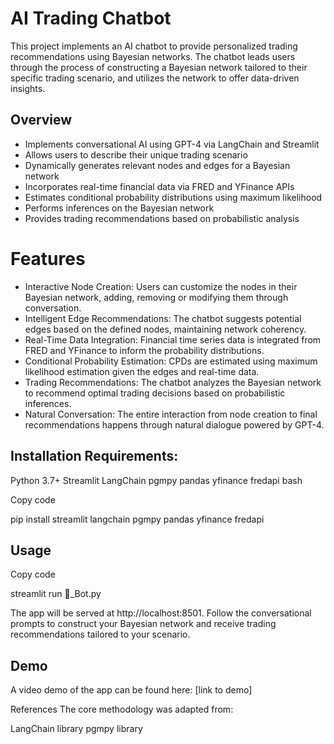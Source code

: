 # AI Trading Chatbot

This project implements an AI chatbot to provide personalized trading recommendations using Bayesian networks. The chatbot leads users through the process of constructing a Bayesian network tailored to their specific trading scenario, and utilizes the network to offer data-driven insights.

## Overview
- Implements conversational AI using GPT-4 via LangChain and Streamlit
- Allows users to describe their unique trading scenario
- Dynamically generates relevant nodes and edges for a Bayesian network
- Incorporates real-time financial data via FRED and YFinance APIs
- Estimates conditional probability distributions using maximum likelihood
- Performs inferences on the Bayesian network
- Provides trading recommendations based on probabilistic analysis

# Features
- Interactive Node Creation: Users can customize the nodes in their Bayesian network, adding, removing or modifying them through conversation.
- Intelligent Edge Recommendations: The chatbot suggests potential edges based on the defined nodes, maintaining network coherency.
- Real-Time Data Integration: Financial time series data is integrated from FRED and YFinance to inform the probability distributions.
- Conditional Probability Estimation: CPDs are estimated using maximum likelihood estimation given the edges and real-time data.
- Trading Recommendations: The chatbot analyzes the Bayesian network to recommend optimal trading decisions based on probabilistic inferences.
- Natural Conversation: The entire interaction from node creation to final recommendations happens through natural dialogue powered by GPT-4.


## Installation Requirements:

Python 3.7+
Streamlit
LangChain
pgmpy
pandas
yfinance
fredapi
bash

Copy code

pip install streamlit langchain pgmpy pandas yfinance fredapi

## Usage
Copy code

streamlit run 🤖_Bot.py

The app will be served at http://localhost:8501. Follow the conversational prompts to construct your Bayesian network and receive trading recommendations tailored to your scenario.

## Demo
A video demo of the app can be found here: [link to demo]

References
The core methodology was adapted from:

LangChain library
pgmpy library
